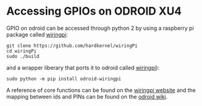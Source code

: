 # Accessing GPIOs on ODROID XU4

GPIO on odroid can be accessed through python 2 by using a raspberry pi package called [wiringpi](http://wiringpi.com/reference/core-functions/):

```
git clone https://github.com/hardkernel/wiringPi
cd wiringPi
sudo ./build
```

and a wrapper liberary that ports it to odroid called [wiringpi](https://wiki.odroid.com/odroid-n2/application_note/gpio/wiringpi#tab__github_repository)): 

```
sudo python -m pip install odroid-wiringpi
```


A reference of core functions can be found on the [wiringpi website](http://wiringpi.com/reference/core-functions/) and the mapping between ids and PINs can be found on the [odroid wiki](https://wiki.odroid.com/odroid-xu4/software/gpio_register_map).